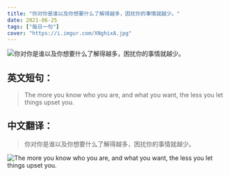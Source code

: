 ```yaml
---
title: "你对你是谁以及你想要什么了解得越多，困扰你的事情就越少。"
date: 2021-06-25
tags: ["每日一句"]
cover: "https://i.imgur.com/XNghixA.jpg"
---
```


![你对你是谁以及你想要什么了解得越多，困扰你的事情就越少。](https://i.imgur.com/trYkclH.jpg)

## 英文短句：
> The more you know who you are, and what you want, the less you let things upset you.

<!--more-->

## 中文翻译：
> 你对你是谁以及你想要什么了解得越多，困扰你的事情就越少。

![The more you know who you are, and what you want, the less you let things upset you.](https://i.imgur.com/9wgGIJL.jpg)

